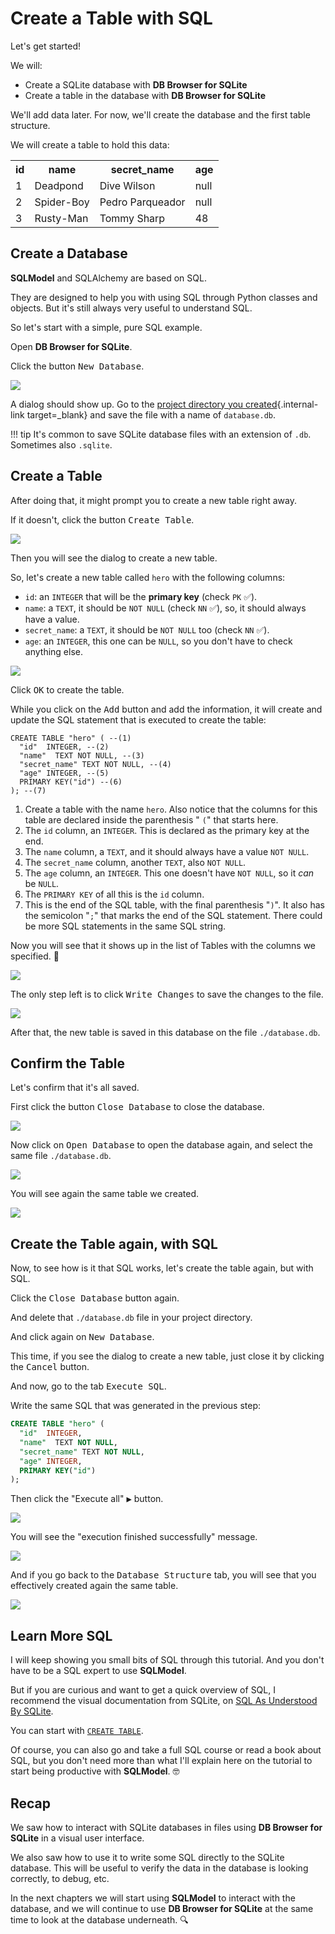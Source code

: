 # Create a Table with SQL

Let's get started!

We will:

* Create a SQLite database with **DB Browser for SQLite**
* Create a table in the database with **DB Browser for SQLite**

We'll add data later. For now, we'll create the database and the first table structure.

We will create a table to hold this data:

<table>
<tr>
<th>id</th><th>name</th><th>secret_name</th><th>age</th>
</tr>
<tr>
<td>1</td><td>Deadpond</td><td>Dive Wilson</td><td>null</td>
</tr>
<tr>
<td>2</td><td>Spider-Boy</td><td>Pedro Parqueador</td><td>null</td>
</tr>
<tr>
<td>3</td><td>Rusty-Man</td><td>Tommy Sharp</td><td>48</td>
</tr>
</table>

## Create a Database

**SQLModel** and SQLAlchemy are based on SQL.

They are designed to help you with using SQL through Python classes and objects. But it's still always very useful to understand SQL.

So let's start with a simple, pure SQL example.

Open **DB Browser for SQLite**.

Click the button <kbd>New Database</kbd>.

<img class="shadow" src="/img/create-db-and-table-with-db-browser/image001.png">

A dialog should show up. Go to the [project directory you created](./index.md#create-a-project){.internal-link target=_blank} and save the file with a name of `database.db`.

!!! tip
    It's common to save SQLite database files with an extension of `.db`. Sometimes also `.sqlite`.

## Create a Table

After doing that, it might prompt you to create a new table right away.

If it doesn't, click the button <kbd>Create Table</kbd>.

<img class="shadow" src="/img/create-db-and-table-with-db-browser/image002.png">

Then you will see the dialog to create a new table.

So, let's create a new table called `hero` with the following columns:

* `id`: an `INTEGER` that will be the **primary key** (check `PK` ✅).
* `name`: a `TEXT`, it should be `NOT NULL` (check `NN` ✅), so, it should always have a value.
* `secret_name`: a `TEXT`, it should be `NOT NULL` too (check `NN` ✅).
* `age`: an `INTEGER`, this one can be `NULL`, so you don't have to check anything else.

<img class="shadow" src="/img/create-db-and-table-with-db-browser/image003.png">

Click <kbd>OK</kbd> to create the table.

While you click on the <kbd>Add</kbd> button and add the information, it will create and update the SQL statement that is executed to create the table:

```{ .sql .annotate }
CREATE TABLE "hero" ( --(1)
  "id"  INTEGER, --(2)
  "name"  TEXT NOT NULL, --(3)
  "secret_name" TEXT NOT NULL, --(4)
  "age" INTEGER, --(5)
  PRIMARY KEY("id") --(6)
); --(7)
```

1. Create a table with the name `hero`. Also notice that the columns for this table are declared inside the parenthesis " `(`" that starts here.
2. The `id` column, an `INTEGER`. This is declared as the primary key at the end.
3. The `name` column, a `TEXT`, and it should always have a value `NOT NULL`.
4. The `secret_name` column, another `TEXT`, also `NOT NULL`.
5. The `age` column, an `INTEGER`. This one doesn't have `NOT NULL`, so it *can* be `NULL`.
6. The `PRIMARY KEY` of all this is the `id` column.
7. This is the end of the SQL table, with the final parenthesis "`)`". It also has the semicolon "`;`" that marks the end of the SQL statement. There could be more SQL statements in the same SQL string.

Now you will see that it shows up in the list of Tables with the columns we specified. 🎉

<img class="shadow" src="/img/create-db-and-table-with-db-browser/image004.png">

The only step left is to click <kbd>Write Changes</kbd> to save the changes to the file.

<img class="shadow" src="/img/create-db-and-table-with-db-browser/image005.png">

After that, the new table is saved in this database on the file `./database.db`.

## Confirm the Table

Let's confirm that it's all saved.

First click the button <kbd>Close Database</kbd> to close the database.

<img class="shadow" src="/img/create-db-and-table-with-db-browser/image006.png">

Now click on <kbd>Open Database</kbd> to open the database again, and select the same file `./database.db`.

<img class="shadow" src="/img/create-db-and-table-with-db-browser/image007.png">

You will see again the same table we created.

<img class="shadow" src="/img/create-db-and-table-with-db-browser/image008.png">

## Create the Table again, with SQL

Now, to see how is it that SQL works, let's create the table again, but with SQL.

Click the <kbd>Close Database</kbd> button again.

And delete that `./database.db` file in your project directory.

And click again on <kbd>New Database</kbd>.

This time, if you see the dialog to create a new table, just close it by clicking the <kbd>Cancel</kbd> button.

And now, go to the tab <kbd>Execute SQL</kbd>.

Write the same SQL that was generated in the previous step:

```SQL
CREATE TABLE "hero" (
  "id"  INTEGER,
  "name"  TEXT NOT NULL,
  "secret_name" TEXT NOT NULL,
  "age" INTEGER,
  PRIMARY KEY("id")
);
```

Then click the "Execute all" <kbd>▶</kbd> button.

<img class="shadow" src="/img/create-db-and-table-with-db-browser/image009.png">

You will see the "execution finished successfully" message.

<img class="shadow" src="/img/create-db-and-table-with-db-browser/image010.png">

And if you go back to the <kbd>Database Structure</kbd> tab, you will see that you effectively created again the same table.

<img class="shadow" src="/img/create-db-and-table-with-db-browser/image008.png">

## Learn More SQL

I will keep showing you small bits of SQL through this tutorial. And you don't have to be a SQL expert to use **SQLModel**.

But if you are curious and want to get a quick overview of SQL, I recommend the visual documentation from SQLite, on <a href="https://www.sqlite.org/lang.html" class="external-link" target="_blank">SQL As Understood By SQLite</a>.

You can start with <a href="https://www.sqlite.org/lang_createtable.html" class="external-link" target="_blank">`CREATE TABLE`</a>.

Of course, you can also go and take a full SQL course or read a book about SQL, but you don't need more than what I'll explain here on the tutorial to start being productive with **SQLModel**. 🤓

## Recap

We saw how to interact with SQLite databases in files using **DB Browser for SQLite** in a visual user interface.

We also saw how to use it to write some SQL directly to the SQLite database. This will be useful to verify the data in the database is looking correctly, to debug, etc.

In the next chapters we will start using **SQLModel** to interact with the database, and we will continue to use **DB Browser for SQLite** at the same time to look at the database underneath. 🔍

